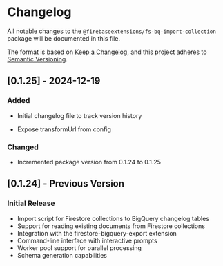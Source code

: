 # Changelog

All notable changes to the `@firebaseextensions/fs-bq-import-collection` package will be documented in this file.

The format is based on [Keep a Changelog](https://keepachangelog.com/en/1.1.0/),
and this project adheres to [Semantic Versioning](https://semver.org/spec/v2.0.0.html).

## [0.1.25] - 2024-12-19

### Added

- Initial changelog file to track version history

- Expose transformUrl from config

### Changed

- Incremented package version from 0.1.24 to 0.1.25

## [0.1.24] - Previous Version

### Initial Release

- Import script for Firestore collections to BigQuery changelog tables
- Support for reading existing documents from Firestore collections
- Integration with the firestore-bigquery-export extension
- Command-line interface with interactive prompts
- Worker pool support for parallel processing
- Schema generation capabilities
